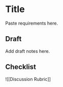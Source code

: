 # Title
Paste requirements here.

## Draft
Add draft notes here.

## Checklist
![[Discussion Rubric]]
